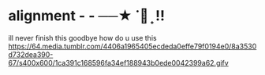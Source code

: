 # alignment - - ──★ ˙🧷 ̟ !! 
ill never finish this goodbye how do u use this 
https://64.media.tumblr.com/4406a1965405ecdeda0effe79f0194e0/8a3530d732dea390-67/s400x600/1ca391c168596fa34ef188943b0ede0042399a62.gifv
